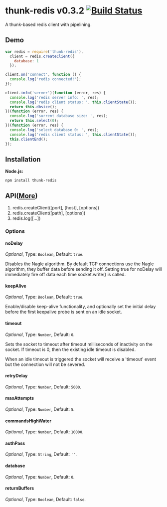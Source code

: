thunk-redis v0.3.2 [![Build Status](https://travis-ci.org/zensh/thunk-redis.png?branch=master)](https://travis-ci.org/zensh/thunk-redis)
===========
A thunk-based redis client with pipelining.



## Demo

```js
var redis = require('thunk-redis'),
  client = redis.createClient({
    database: 1
  });

client.on('connect', function () {
  console.log('redis connected!');
});

client.info('server')(function (error, res) {
  console.log('redis server info: ', res);
  console.log('redis client status: ', this.clientState());
  return this.dbsize();
})(function (error, res) {
  console.log('surrent database size: ', res);
  return this.select(0);
})(function (error, res) {
  console.log('select database 0: ', res);
  console.log('redis client status: ', this.clientState());
  this.clientEnd();
});
```

## Installation

**Node.js:**

    npm install thunk-redis

## API([More](https://github.com/zensh/thunk-redis/blob/master/API.md))

1. redis.createClient([port], [host], [options])
2. redis.createClient([path], [options])
3. redis.log([...])

### Options

#### noDelay

*Optional*, Type: `Boolean`, Default: `true`.

Disables the Nagle algorithm. By default TCP connections use the Nagle algorithm, they buffer data before sending it off. Setting true for noDelay will immediately fire off data each time socket.write() is called.

#### keepAlive

*Optional*, Type: `Boolean`, Default: `true`.

Enable/disable keep-alive functionality, and optionally set the initial delay before the first keepalive probe is sent on an idle socket.

#### timeout

*Optional*, Type: `Number`, Default: `0`.

Sets the socket to timeout after timeout milliseconds of inactivity on the socket. If timeout is 0, then the existing idle timeout is disabled.

When an idle timeout is triggered the socket will receive a 'timeout' event but the connection will not be severed.

#### retryDelay

*Optional*, Type: `Number`, Default: `5000`.


#### maxAttempts

*Optional*, Type: `Number`, Default: `5`.


#### commandsHighWater

*Optional*, Type: `Number`, Default: `10000`.


#### authPass

*Optional*, Type: `String`, Default: `''`.


#### database

*Optional*, Type: `Number`, Default: `0`.


#### returnBuffers

*Optional*, Type: `Boolean`, Default: `false`.
